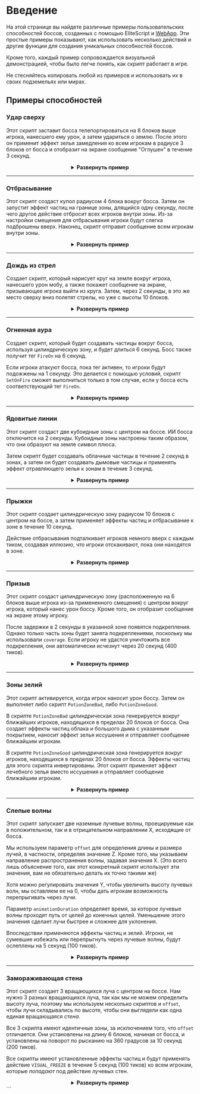 # Введение

На этой странице вы найдете различные примеры пользовательских способностей боссов, созданных с помощью EliteScript и [WebApp](https://magmaguy.com/webapp/webapp.html). Эти простые примеры показывают, как использовать несколько действий и другие функции для создания уникальных способностей боссов.

Кроме того, каждый пример сопровождается визуальной демонстрацией, чтобы было легче понять, как скрипт работает в игре.

Не стесняйтесь копировать любой из примеров и использовать их в своих подземельях или мирах.

## Примеры способностей

### Удар сверху

Этот скрипт заставит босса телепортироваться на 8 блоков выше игрока, нанесшего ему урон, а затем удариться о землю. После этого он применит эффект зелья замедления ко всем игрокам в радиусе 3 блоков от босса и отобразит на экране сообщение "Оглушен" в течение 3 секунд.

<div align="center">

<details>

<summary><b>Развернуть пример</b></summary>

<div align="left">

```yml
eliteScript:
  SlamDown:
    Events:
    - EliteMobDamagedByPlayerEvent
    Actions:
    - action: TELEPORT
      FinalTarget:
        targetType: DIRECT_TARGET
        offset: 0,8,0
      Target:
        targetType: SELF
    - action: PUSH
      vValue: 0,-5,0
      Target:
        targetType: SELF
      wait: 15
    - action: POTION_EFFECT
      potionEffectType: SLOW
      amplifier: 3
      duration: 60
      Target:
        targetType: NEARBY_PLAYERS
        range: 3
      wait: 20
    - action: TITLE_MESSAGE
      subtitle: "Оглушен!"
      duration: 40
      fadeIn: 10
      fadeOut: 10
      Target:
        targetType: NEARBY_PLAYERS
        range: 3
      wait: 20
    Cooldowns:
      local: 180
      global: 80
```

<div align="center">

<video autoplay loop muted>
  <source src="../../../img/wiki/power_example_slamdown.webm" type="video/webm">
  Ваш браузер не поддерживает тег video.
</video>

</div>

</div>

</details>

</div>

***

### Отбрасывание

Этот скрипт создаст купол радиусом 4 блока вокруг босса. Затем он запустит эффект частиц на границе зоны, длящийся одну секунду, после чего другое действие отбросит всех игроков внутри зоны. Из-за настройки смещения для отбрасывания игроки будут слегка подброшены вверх. Наконец, скрипт отправит сообщение всем игрокам внутри зоны.

<div align="center">

<details>

<summary><b>Развернуть пример</b></summary>

<div align="left">

```yml
eliteScript:
  PushAway:
    Events:
    - EliteMobDamagedEvent
    Zone:
      shape: DOME
      radius: 4
      borderRadius: 3
      Target:
        targetType: SELF
        track: true
    Actions:
    - action: SPAWN_PARTICLE
      particles:
      - particle: CLOUD
      Target:
        targetType: ZONE_BORDER
        track: true
      repeatEvery: 5
      times: 4
    - action: PUSH
      Target:
        targetType: ZONE_FULL
        track: true
      RelativeVector:
        SourceTarget:
          targetType: SELF
        DestinationTarget:
          targetType: ACTION_TARGET
        normalize: true
        multiplier: 1.0
        offset: 0,0.2,0
      repeatEvery: 1
      times: 20
    - action: MESSAGE
      sValue: "&cКрутой босс!: &fУЙДИТЕ!"
      Target:
        targetType: ZONE_FULL
      repeatEvery: 10
      times: 2
    Cooldowns:
      local: 140
      global: 80
```

<div align="center">

<video autoplay loop muted>
  <source src="../../../img/wiki/power_example_pushaway.webm" type="video/webm">
  Ваш браузер не поддерживает тег video.
</video>

</div>

</div>

</details>

</div>

***

### Дождь из стрел

Создает скрипт, который нарисует круг на земле вокруг игрока, нанесшего урон мобу, а также покажет сообщение на экране, призывающее игрока выйти из круга. Затем, через 2 секунды, в это же место сверху вниз полетят стрелы, но уже с высоты 10 блоков.

<div align="center">

<details>

<summary><b>Развернуть пример</b></summary>

<div align="left">

```yml
eliteScript:
  MakeCircle:
    Events:
    - EliteMobDamagedByPlayerEvent
    Zone:
      shape: CYLINDER
      radius: 5
      borderRadius: 4
      height: 1
      Target:
        targetType: DIRECT_TARGET
        track: false
    Actions:
    - action: SPAWN_PARTICLE
      Target:
        targetType: ZONE_BORDER
        track: false
        coverage: 1.0
      repeatEvery: 5
      times: 8
      particles:
      - particle: FLAME
    - action: TITLE_MESSAGE
      Target:
        targetType: DIRECT_TARGET
      fadeOut: 10
      duration: 20
      fadeIn: 10
      subtitle: Выйди из зоны!
    - action: RUN_SCRIPT
      scripts:
      - "ArrowRain"
    Cooldowns:
      local: 160
      global: 80
  ArrowRain:
    Zone:
      shape: CYLINDER
      radius: 5
      borderRadius: 4
      height: 1
      Target:
        targetType: DIRECT_TARGET
        track: false
        offset: 0,10,0
    Actions:
    - action: SUMMON_ENTITY
      wait: 40
      sValue: ARROW
      Target:
        targetType: ZONE_FULL
        track: false
      vValue: 0,-1,0
      repeatEvery: 10
      times: 4
```

<div align="center">

<video autoplay loop muted>
  <source src="../../../img/wiki/power_example_arrowrain.webm" type="video/webm">
  Ваш браузер не поддерживает тег video.
</video>

</div>

</div>

</details>

</div>

***

### Огненная аура

Создает скрипт, который будет создавать частицы вокруг босса, используя цилиндрическую зону, и будет длиться 6 секунд. Босс также получит тег `FireOn` на 6 секунд.

Если игроки атакуют босса, пока тег активен, то игроки будут подожжены на 1 секунду. Это делается с помощью условий, скрипт `SetOnFire` сможет выполниться только в том случае, если у босса есть соответствующий тег `FireOn`.

<div align="center">

<details>

<summary><b>Развернуть пример</b></summary>

<div align="left">

```yml
eliteScript:
  Visual:
    Events:
    - PlayerDamagedByEliteMobEvent
    Zone:
      shape: CYLINDER
      radius: 2
      height: 3
      Target:
        targetType: SELF
        track: true
    Actions:
    - action: SPAWN_PARTICLE
      particles:
      - particle: FLAME
      Target:
        targetType: ZONE_FULL
        track: true
        coverage: 1.0
      repeatEvery: 5
      times: 24
    - action: TAG
      tags:
      - "FireOn"
      duration: 120
      Target:
        targetType: SELF
    Cooldowns:
      local: 180
      global: 80
  SetOnFire:
    Events:
    - EliteMobDamagedByPlayerEvent
    Actions:
    - action: SET_ON_FIRE
      duration: 20
      Target:
        targetType: DIRECT_TARGET
      Conditions:
        Target:
          targetType: SELF
        conditionType: BLOCKING
        hasTags:
        - "FireOn"
```

<div align="center">

<video autoplay loop muted>
  <source src="../../../img/wiki/power_example_fireaura.webm" type="video/webm">
  Ваш браузер не поддерживает тег video.
</video>

</div>

</div>

</details>

</div>

***

### Ядовитые линии

Этот скрипт создаст две кубоидные зоны с центром на боссе. ИИ босса отключится на 2 секунды. Кубоидные зоны настроены таким образом, что они образуют на земле символ плюса.

Затем скрипт будет создавать облачные частицы в течение 2 секунд в зонах, а затем он будет создавать дымовые частицы и применять эффект отравляющего зелья к зонам в течение 3 секунд.

<div align="center">

<details>

<summary><b>Развернуть пример</b></summary>

<div align="left">

```yml
eliteScript:
  PoisonLine1:
    Events:
    - EliteMobDamagedByPlayerEvent
    Zone:
      shape: CUBOID
      x: 20
      y: 1
      z: 2
      Target:
        targetType: SELF
        track: false
    Actions:
    - action: SET_MOB_AI
      bValue: false
      duration: 40
      Target:
        targetType: SELF
      scripts:
      - "PoisonLine2"
    - action: SPAWN_PARTICLE
      particles:
      - particle: CLOUD
      Target:
        targetType: ZONE_FULL
        coverage: 1
      repeatEvery: 5
      times: 8
    - action: SPAWN_PARTICLE
      particles:
      - particle: SMOKE_NORMAL
      Target:
        targetType: ZONE_FULL
        coverage: 1
      wait: 40
      repeatEvery: 5
      times: 12
    - action: POTION_EFFECT
      potionEffectType: POISON
      amplifier: 4
      duration: 50
      Target:
        targetType: ZONE_FULL
      wait: 40
      repeatEvery: 5
      times: 12
    Cooldowns:
      local: 200
      global: 80
  PoisonLine2:
    Zone:
      shape: CUBOID
      x: 2
      y: 1
      z: 20
      Target:
        targetType: SELF
        track: false
    Actions:
    - action: SPAWN_PARTICLE
      particles:
      - particle: CLOUD
      Target:
        targetType: ZONE_FULL
        coverage: 1
      repeatEvery: 5
      times: 8
    - action: SPAWN_PARTICLE
      particles:
      - particle: SMOKE_NORMAL
      Target:
        targetType: ZONE_FULL
        coverage: 1
      wait: 40
      repeatEvery: 5
      times: 12
    - action: POTION_EFFECT
      potionEffectType: POISON
      amplifier: 4
      duration: 50
      Target:
        targetType: ZONE_FULL
      wait: 40
      repeatEvery: 5
      times: 12
```

<div align="center">

<video autoplay loop muted>
  <source src="../../../img/wiki/power_example_poisonlines.webm" type="video/webm">
  Ваш браузер не поддерживает тег video.
</video>

</div>

</div>

</details>

</div>

***

### Прыжки

Этот скрипт создает цилиндрическую зону радиусом 10 блоков с центром на боссе, а затем применяет эффекты частиц и отбрасывание к зоне в течение 10 секунд.

Действие отбрасывания подталкивает игроков немного вверх с каждым тиком, создавая иллюзию, что игроки отскакивают, пока они находятся в зоне.

<div align="center">

<details>

<summary><b>Развернуть пример</b></summary>

<div align="left">

```yml
eliteScript:
  Bounce:
    Events:
    - EliteMobDamagedByPlayerEvent
    Zone:
      shape: CYLINDER
      radius: 10
      height: 2
      Target:
        targetType: SELF
        track: false
    Actions:
    - action: SPAWN_PARTICLE
      particles:
      - particle: EXPLOSION_NORMAL
      repeatEvery: 10
      times: 20
      Target:
        targetType: ZONE_FULL
        track: false
        coverage: 0.2
    - action: PUSH
      vValue: 0,0.4,0
      Target:
        targetType: ZONE_FULL
      repeatEvery: 1
      times: 200
    Cooldowns:
      local: 220
      global: 80
```

<div align="center">

<video autoplay loop muted>
  <source src="../../../img/wiki/power_example_bounce.webm" type="video/webm">
  Ваш браузер не поддерживает тег video.
</video>

</div>

</div>

</details>

</div>

***

### Призыв

Этот скрипт создаст цилиндрическую зону (расположенную на 6 блоков выше игрока из-за примененного смещения) с центром вокруг игрока, который нанес урон боссу. Кроме того, он отобразит сообщение на экране этому игроку.

После задержки в 2 секунды в указанной зоне появятся подкрепления. Однако только часть зоны будет занята подкреплениями, поскольку мы использовали `coverage`. Если игроку не удастся уничтожить все подкрепления, они автоматически исчезнут через 20 секунд (400 тиков).

<div align="center">

<details>

<summary><b>Развернуть пример</b></summary>

<div align="left">

```yml
eliteScript:
  Summon:
    Events:
    - EliteMobDamagedByPlayerEvent
    Zone:
      shape: CYLINDER
      radius: 3
      height: 1
      Target:
        targetType: DIRECT_TARGET
        offset: 0,6,0
    Actions:
    - action: SUMMON_REINFORCEMENT
      sValue: "fc_boss.yml"
      duration: 400
      Target:
        targetType: ZONE_FULL
        coverage: 0.2
      wait: 40
    - action: TITLE_MESSAGE
      subtitle: "Друзья! Помогите!!!"
      duration: 30
      fadeIn: 10
      fadeOut: 10
      Target:
        targetType: DIRECT_TARGET
    Cooldowns:
      local: 333
      global: 80
```

<div align="center">

<video autoplay loop muted>
  <source src="../../../img/wiki/power_example_summon.webm" type="video/webm">
  Ваш браузер не поддерживает тег video.
</video>

</div>

</div>

</details>

</div>

***

### Зоны зелий

Этот скрипт активируется, когда игрок наносит урон боссу. Затем он выполняет либо скрипт `PotionZoneBad`, либо `PotionZoneGood`.

В скрипте `PotionZoneBad` цилиндрическая зона генерируется вокруг ближайших игроков, находящихся в пределах 20 блоков от босса. Она создает эффекты частиц облака и большого дыма с указанным покрытием, наносит эффект зелья иссушения и отправляет сообщение ближайшим игрокам.

В скрипте `PotionZoneGood` цилиндрическая зона генерируется вокруг игроков, находящихся в пределах 20 блоков от босса. Эффекты частиц для этого скрипта инвертированы. Этот скрипт применяет эффект лечебного зелья вместо иссушения и отправляет сообщение ближайшим игрокам.

<div align="center">

<details>

<summary><b>Развернуть пример</b></summary>

<div align="left">

```yml
eliteScript:
  Trigger:
    Events:
    - EliteMobDamagedByPlayerEvent
    Actions:
    - action: RUN_SCRIPT
      scripts:
      - "PotionZoneBad"
      - "PotionZoneGood"
      onlyRunOneScript: true
    Cooldowns:
      local: 110
      global: 80
  PotionZoneBad:
    Zone:
      shape: CYLINDER
      height: 2
      radius: 5
      Target:
        targetType: NEARBY_PLAYERS
        range: 20
        track: false
    Actions:
    - action: SPAWN_PARTICLE
      particles:
      - particle: CLOUD
      Target:
        targetType: ZONE_FULL
        coverage: 0.3
        track: false
      repeatEvery: 10
      times: 4
    - action: SPAWN_PARTICLE
      particles:
      - particle: SMOKE_LARGE
      Target:
        targetType: ZONE_FULL
        coverage: 0.3
        track: false
      wait: 40
      repeatEvery: 10
      times: 6
    - action: POTION_EFFECT
      potionEffectType: WITHER
      amplifier: 3
      duration: 80
      Target:
        targetType: ZONE_FULL
        track: false
      wait: 40
      repeatEvery: 10
      times: 6
    - action: MESSAGE
      sValue: "&cКрутой босс!: &fПочувствуй жар!"
      Target:
        targetType: NEARBY_PLAYERS
        range: 20
  PotionZoneGood:
    Zone:
      shape: CYLINDER
      height: 2
      radius: 5
      Target:
        targetType: NEARBY_PLAYERS
        range: 20
        track: false
    Actions:
    - action: SPAWN_PARTICLE
      particles:
      - particle: SMOKE_LARGE
      Target:
        targetType: ZONE_FULL
        coverage: 0.3
        track: false
      repeatEvery: 10
      times: 4
    - action: SPAWN_PARTICLE
      particles:
      - particle: CLOUD
      Target:
        targetType: ZONE_FULL
        coverage: 0.3
        track: false
      wait: 40
      repeatEvery: 10
      times: 6
    - action: POTION_EFFECT
      potionEffectType: HEAL
      amplifier: 1
      duration: 80
      Target:
        targetType: ZONE_FULL
        track: false
      wait: 40
      repeatEvery: 10
      times: 6
    - action: MESSAGE
      sValue: "&cКрутой босс!: &fПочувствуй... Стоп, это не тот."
      Target:
        targetType: NEARBY_PLAYERS
        range: 20
```

<div align="center">

<video autoplay loop muted>
  <source src="../../../img/wiki/power_example_potionzones.webm" type="video/webm">
  Ваш браузер не поддерживает тег video.
</video>

</div>

</div>

</details>

</div>

***

### Слепые волны

Этот скрипт запускает две наземные лучевые волны, проецируемые как в положительном, так и в отрицательном направлении X, исходящие от босса.

Мы используем параметр `offset` для определения длины и размера лучей, в частности, определяя значение Z. Кроме того, мы указываем направление распространения волны, задавая значения X. (Это всего лишь объяснение того, как этот конкретный скрипт использует эти значения, вам не обязательно делать их точно такими же)

Хотя можно регулировать значения Y, чтобы увеличить высоту лучевых волн, мы оставляем ее на 0, чтобы дать игрокам возможность перепрыгивать через лучи.

Параметр `animationDuration` определяет время, за которое лучевые волны проходят путь от целей до конечных целей. Уменьшение этого значения сделает лучи быстрее и сложнее для уклонения.

Впоследствии применяются эффекты частиц и зелий. Игроки, не сумевшие избежать или перепрыгнуть через лучевые волны, будут ослеплены на 5 секунд (100 тиков).

<div align="center">

<details>

<summary><b>Развернуть пример</b></summary>

<div align="left">

```yml
eliteScript:
  Blind:
    Events:
    - EliteMobDamagedByPlayerEvent
    Zone:
      shape: TRANSLATING_RAY
      Target:
        targetType: SELF
        offset: 0,0,5
        track: false
      FinalTarget:
        targetType: SELF
        offset: 10,0,5
        track: false
      Target2:
        targetType: SELF
        offset: 0,0,-5
        track: false
      FinalTarget2:
        targetType: SELF
        offset: 10,0,-5
        track: false
      animationDuration: 100
      ignoresSolidBlocks: true
    Actions:
    - action: SPAWN_PARTICLE
      particles:
      - particle: SMOKE_NORMAL
      Target:
        targetType: ZONE_FULL
        track: false
        coverage: 1.0
      repeatEvery: 5
      times: 20
    - action: POTION_EFFECT
      potionEffectType: BLINDNESS
      amplifier: 5
      duration: 100
      Target:
        targetType: ZONE_FULL
        track: true
      repeatEvery: 1
      times: 100
      scripts: "Blind2"
    Cooldowns:
      local: 200
      global: 80
  Blind2:
    Events:
    - EliteMobDamagedByPlayerEvent
    Zone:
      shape: TRANSLATING_RAY
      Target:
        targetType: SELF
        offset: 0,0,5
        track: false
      FinalTarget:
        targetType: SELF
        offset: -10,0,5
        track: false
      Target2:
        targetType: SELF
        offset: 0,0,-5
        track: false
      FinalTarget2:
        targetType: SELF
        offset: -10,0,-5
        track: false
      animationDuration: 100
      ignoresSolidBlocks: true
    Actions:
    - action: SPAWN_PARTICLE
      particles:
      - particle: SMOKE_NORMAL
      Target:
        targetType: ZONE_FULL
        track: false
        coverage: 1.0
      repeatEvery: 5
      times: 20
    - action: POTION_EFFECT
      potionEffectType: BLINDNESS
      amplifier: 5
      duration: 100
      Target:
        targetType: ZONE_FULL
        track: true
      repeatEvery: 1
      times: 100
```

<div align="center">

<video autoplay loop muted>
  <source src="../../../img/wiki/power_example_blindwaves.webm" type="video/webm">
  Ваш браузер не поддерживает тег video.
</video>

</div>

</div>

</details>

</div>

***

### Замораживающая стена

Этот скрипт создает 3 вращающихся луча с центром на боссе. Нам нужно 3 разных вращающихся луча, так как мы не можем определить высоту луча, поэтому мы используем несколько скриптов и `offset`, чтобы лучи складывались по высоте, чтобы они выглядели как одна единая вращающаяся *стена*.

Все 3 скрипта имеют идентичные зоны, за исключением того, что `offset` отличается. Они установлены на длину 6 блоков, начиная от босса, и установлены на поворот по рысканию на 360 градусов за 10 секунд (200 тиков).

Все скрипты имеют установленные эффекты частиц и будут применять действие `VISUAL_FREEZE` в течение 5 секунд (100 тиков) ко всем игрокам, которые *попадают* под действие лучевых стен.

<div align="center">

<details>

<summary><b>Развернуть пример</b></summary>

<div align="left">

```yml
eliteScript:
  Trigger:
    Events:
    - EliteMobDamagedByPlayerEvent
    Actions:
    - action: RUN_SCRIPT
      scripts:
      - "FreezeWall"
      - "FreezeWall2"
      - "FreezeWall3"
    Cooldowns:
      local: 300
      global: 80      
  FreezeWall:
    Zone:
      shape: ROTATING_RAY
      Target:
        targetType: SELF
        track: false
      Target2:
        targetType: SELF
        offset: 6,0,0
        track: false
      yawRotation: 360
      animationDuration: 200
      ignoresSolidBlocks: true
    Actions:
    - action: SPAWN_PARTICLE
      particles:
      - particle: SNOWFLAKE
      repeatEvery: 10
      times: 20
      Target:
        targetType: ZONE_FULL
        track: false
        coverage: 1.0
    - action: VISUAL_FREEZE
      duration: 100
      Target:
        targetType: ZONE_FULL
        track: false
      repeatEvery: 1
      times: 200
``````yml
FreezeWall2:
    Zone:
      shape: ROTATING_RAY
      Target:
        targetType: SELF
        track: false
        offset: 0,1,0
      Target2:
        targetType: SELF
        track: false
        offset: 6,1,0
      yawRotation: 360
      animationDuration: 200
      ignoresSolidBlocks: true
    Actions:
    - action: SPAWN_PARTICLE
      particles:
      - particle: SNOWFLAKE
      repeatEvery: 10
      times: 20
      Target:
        targetType: ZONE_FULL
        track: false
        coverage: 1.0
    - action: VISUAL_FREEZE
      duration: 100
      Target:
        targetType: ZONE_FULL
        track: false
      repeatEvery: 1
      times: 200
  FreezeWall3:
    Zone:
      shape: ROTATING_RAY
      Target:
        targetType: SELF
        track: false
        offset: 0,2,0
      Target2:
        targetType: SELF
        track: false
        offset: 6,2,0
      yawRotation: 360
      animationDuration: 200
      ignoresSolidBlocks: true
    Actions:
    - action: SPAWN_PARTICLE
      particles:
      - particle: SNOWFLAKE
      repeatEvery: 10
      times: 20
      Target:
        targetType: ZONE_FULL
        track: false
        coverage: 1.0
    - action: VISUAL_FREEZE
      duration: 100
      Target:
        targetType: ZONE_FULL
        track: false
      repeatEvery: 1
      times: 200
```

<div align="center">

<video autoplay loop muted>
  <source src="../../../img/wiki/power_example_freezewall.webm" type="video/webm">
  Ваш браузер не поддерживает тег video.
</video>

</div>

</div>

</details>

</div>
```
